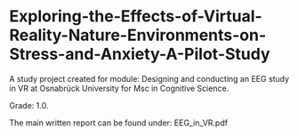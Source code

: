 # Exploring-the-Effects-of-Virtual-Reality-Nature-Environments-on-Stress-and-Anxiety-A-Pilot-Study

A study project created for module: Designing and conducting an EEG study in VR at Osnabrück University for Msc in Cognitive Science.

Grade: 1.0.

The main written report can be found under: EEG_in_VR.pdf

